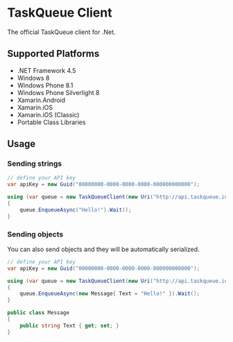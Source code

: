 # TaskQueue Client
The official TaskQueue client for .Net.

## Supported Platforms
- .NET Framework 4.5
- Windows 8
- Windows Phone 8.1
- Windows Phone Silverlight 8
- Xamarin.Android
- Xamarin.iOS
- Xamarin.iOS (Classic)
- Portable Class Libraries

## Usage

### Sending strings
```csharp
// define your API key
var apiKey = new Guid("00000000-0000-0000-0000-000000000000");

using (var queue = new TaskQueueClient(new Uri("http://api.taskqueue.io"),apiKey))
{
    queue.EnqueueAsync("Hello!").Wait();
}
```

### Sending objects
You can also send objects and they will be automatically serialized.

```csharp
// define your API key
var apiKey = new Guid("00000000-0000-0000-0000-000000000000");

using (var queue = new TaskQueueClient(new Uri("http://api.taskqueue.io"),apiKey))
{
    queue.EnqueueAsync(new Message{ Text = "Hello!" }).Wait();
}

public class Message
{
    public string Text { get; set; }
}
```